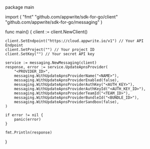 package main

import (
    "fmt"
    "github.com/appwrite/sdk-for-go/client"
    "github.com/appwrite/sdk-for-go/messaging"
)

func main() {
    client := client.NewClient()

    client.SetEndpoint("https://cloud.appwrite.io/v1") // Your API Endpoint
    client.SetProject("") // Your project ID
    client.SetKey("") // Your secret API key

    service := messaging.NewMessaging(client)
    response, error := service.UpdateApnsProvider(
        "<PROVIDER_ID>",
        messaging.WithUpdateApnsProviderName("<NAME>"),
        messaging.WithUpdateApnsProviderEnabled(false),
        messaging.WithUpdateApnsProviderAuthKey("<AUTH_KEY>"),
        messaging.WithUpdateApnsProviderAuthKeyId("<AUTH_KEY_ID>"),
        messaging.WithUpdateApnsProviderTeamId("<TEAM_ID>"),
        messaging.WithUpdateApnsProviderBundleId("<BUNDLE_ID>"),
        messaging.WithUpdateApnsProviderSandbox(false),
    )

    if error != nil {
        panic(error)
    }

    fmt.Println(response)
}
